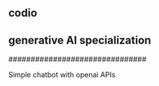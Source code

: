 ## codio
## generative AI specialization
###############################

Simple chatbot with openai APIs
